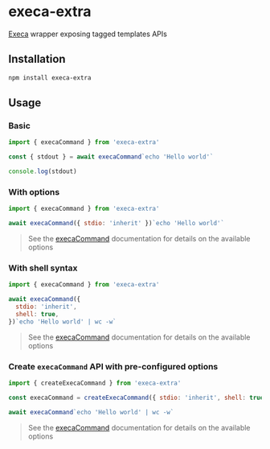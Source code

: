 # execa-extra

[Execa](https://www.npmjs.com/package/execa) wrapper exposing tagged templates
APIs

## Installation

```sh
npm install execa-extra
```

## Usage

### Basic

```js
import { execaCommand } from 'execa-extra'

const { stdout } = await execaCommand`echo 'Hello world'`

console.log(stdout)
```

### With options

```js
import { execaCommand } from 'execa-extra'

await execaCommand({ stdio: 'inherit' })`echo 'Hello world'`
```

> See the
> [execaCommand](https://github.com/sindresorhus/execa#execacommandcommand-options)
> documentation for details on the available options

### With shell syntax

```js
import { execaCommand } from 'execa-extra'

await execaCommand({
  stdio: 'inherit',
  shell: true,
})`echo 'Hello world' | wc -w`
```

> See the
> [execaCommand](https://github.com/sindresorhus/execa#execacommandcommand-options)
> documentation for details on the available options

### Create `execaCommand` API with pre-configured options

```js
import { createExecaCommand } from 'execa-extra'

const execaCommand = createExecaCommand({ stdio: 'inherit', shell: true })

await execaCommand`echo 'Hello world' | wc -w`
```

> See the
> [execaCommand](https://github.com/sindresorhus/execa#execacommandcommand-options)
> documentation for details on the available options
